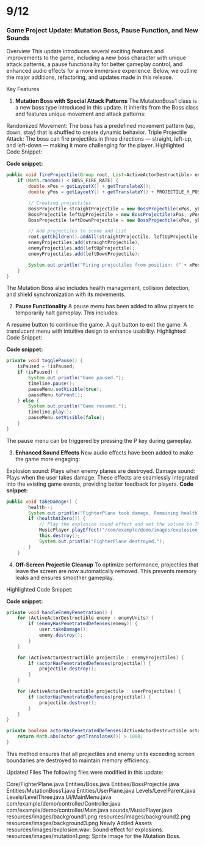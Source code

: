 # 9/12
### Game Project Update: Mutation Boss, Pause Function, and New Sounds
Overview
This update introduces several exciting features and improvements to the game, including a new boss character with unique attack patterns, a pause functionality for better gameplay control, and enhanced audio effects for a more immersive experience. Below, we outline the major additions, refactoring, and updates made in this release.

Key Features
1. **Mutation Boss with Special Attack Patterns**
The MutationBoss1 class is a new boss type introduced in this update. It inherits from the Boss class and features unique movement and attack patterns:

Randomized Movement: The boss has a predefined movement pattern (up, down, stay) that is shuffled to create dynamic behavior.
Triple Projectile Attack: The boss can fire projectiles in three directions — straight, left-up, and left-down — making it more challenging for the player.
Highlighted Code Snippet:

**Code snippet:**
```java
public void fireProjectile(Group root, List<ActiveActorDestructible> enemyProjectiles) {
    if (Math.random() < BOSS_FIRE_RATE) {
        double xPos = getLayoutX() + getTranslateX();
        double yPos = getLayoutY() + getTranslateY() + PROJECTILE_Y_POSITION_OFFSET;

        // Creating projectiles
        BossProjectile straightProjectile = new BossProjectile(xPos, yPos, -15, 0);
        BossProjectile leftUpProjectile = new BossProjectile(xPos, yPos - 50, -12, -5);
        BossProjectile leftDownProjectile = new BossProjectile(xPos, yPos + 50, -12, 5);

        // Add projectiles to scene and list
        root.getChildren().addAll(straightProjectile, leftUpProjectile, leftDownProjectile);
        enemyProjectiles.add(straightProjectile);
        enemyProjectiles.add(leftUpProjectile);
        enemyProjectiles.add(leftDownProjectile);

        System.out.println("Firing projectiles from position: (" + xPos + ", " + yPos + ")");
    }
}
```
The Mutation Boss also includes health management, collision detection, and shield synchronization with its movements.

2. **Pause Functionality**
A pause menu has been added to allow players to temporarily halt gameplay. This includes:

A resume button to continue the game.
A quit button to exit the game.
A translucent menu with intuitive design to enhance usability.
Highlighted Code Snippet:

**Code snippet:**
```java
private void togglePause() {
    isPaused = !isPaused;
    if (isPaused) {
        System.out.println("Game paused.");
        timeline.pause();
        pauseMenu.setVisible(true);
        pauseMenu.toFront();
    } else {
        System.out.println("Game resumed.");
        timeline.play();
        pauseMenu.setVisible(false);
    }
}
```
The pause menu can be triggered by pressing the P key during gameplay.

3. **Enhanced Sound Effects**
New audio effects have been added to make the game more engaging:

Explosion sound: Plays when enemy planes are destroyed.
Damage sound: Plays when the user takes damage.
These effects are seamlessly integrated into the existing game events, providing better feedback for players.
**Code snippet:**
```java
public void takeDamage() {
		health--;
		System.out.println("FighterPlane took damage. Remaining health: " + health);
		if (healthAtZero()) {
			// Play the explosion sound effect and set the volume to 70%.
			MusicPlayer.playEffect("/com/example/demo/images/explosion.wav", 0.7f);
			this.destroy();
			System.out.println("FighterPlane destroyed.");
		}
	}
```
4. **Off-Screen Projectile Cleanup**
To optimize performance, projectiles that leave the screen are now automatically removed. This prevents memory leaks and ensures smoother gameplay.

Highlighted Code Snippet:

**Code snippet:**
```java
private void handleEnemyPenetration() {
    for (ActiveActorDestructible enemy : enemyUnits) {
        if (enemyHasPenetratedDefenses(enemy)) {
            user.takeDamage();
            enemy.destroy();
        }
    }

    for (ActiveActorDestructible projectile : enemyProjectiles) {
        if (actorHasPenetratedDefenses(projectile)) {
            projectile.destroy();
        }
    }

    for (ActiveActorDestructible projectile : userProjectiles) {
        if (actorHasPenetratedDefenses(projectile)) {
            projectile.destroy();
        }
    }
}

private boolean actorHasPenetratedDefenses(ActiveActorDestructible actor) {
    return Math.abs(actor.getTranslateX()) > 1000;
}
```
This method ensures that all projectiles and enemy units exceeding screen boundaries are destroyed to maintain memory efficiency.

Updated Files
The following files were modified in this update:

Core/FighterPlane.java
Entities/Boss.java
Entities/BossProjectile.java
Entities/MutationBoss1.java
Entities/UserPlane.java
Levels/LevelParent.java
Levels/LevelThree.java
Ui/MainMenu.java
com/example/demo/controller/Controller.java
com/example/demo/controller/Main.java
sounds/MusicPlayer.java
resources/images/background1.png
resources/images/background2.png
resources/images/background3.png
Newly Added Assets
resources/images/explosion.wav: Sound effect for explosions.
resources/images/mutation1.png: Sprite image for the Mutation Boss.
